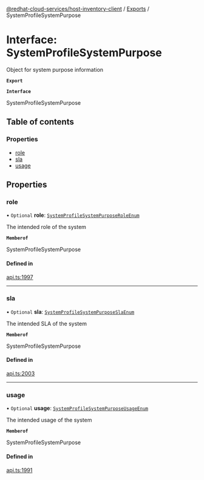 [@redhat-cloud-services/host-inventory-client](../README.md) / [Exports](../modules.md) / SystemProfileSystemPurpose

# Interface: SystemProfileSystemPurpose

Object for system purpose information

**`Export`**

**`Interface`**

SystemProfileSystemPurpose

## Table of contents

### Properties

- [role](SystemProfileSystemPurpose.md#role)
- [sla](SystemProfileSystemPurpose.md#sla)
- [usage](SystemProfileSystemPurpose.md#usage)

## Properties

### role

• `Optional` **role**: [`SystemProfileSystemPurposeRoleEnum`](../enums/SystemProfileSystemPurposeRoleEnum.md)

The intended role of the system

**`Memberof`**

SystemProfileSystemPurpose

#### Defined in

[api.ts:1997](https://github.com/gkarat/javascript-clients/blob/master/packages/host-inventory/api.ts#L1997)

___

### sla

• `Optional` **sla**: [`SystemProfileSystemPurposeSlaEnum`](../enums/SystemProfileSystemPurposeSlaEnum.md)

The intended SLA of the system

**`Memberof`**

SystemProfileSystemPurpose

#### Defined in

[api.ts:2003](https://github.com/gkarat/javascript-clients/blob/master/packages/host-inventory/api.ts#L2003)

___

### usage

• `Optional` **usage**: [`SystemProfileSystemPurposeUsageEnum`](../enums/SystemProfileSystemPurposeUsageEnum.md)

The intended usage of the system

**`Memberof`**

SystemProfileSystemPurpose

#### Defined in

[api.ts:1991](https://github.com/gkarat/javascript-clients/blob/master/packages/host-inventory/api.ts#L1991)
